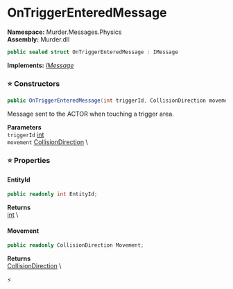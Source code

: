 # OnTriggerEnteredMessage

**Namespace:** Murder.Messages.Physics \
**Assembly:** Murder.dll

```csharp
public sealed struct OnTriggerEnteredMessage : IMessage
```

**Implements:** _[IMessage](../../../Bang/Components/IMessage.html)_

### ⭐ Constructors
```csharp
public OnTriggerEnteredMessage(int triggerId, CollisionDirection movement)
```

Message sent to the ACTOR when touching a trigger area.

**Parameters** \
`triggerId` [int](https://learn.microsoft.com/en-us/dotnet/api/System.Int32?view=net-7.0) \
`movement` [CollisionDirection](../../../Murder/Utilities/CollisionDirection.html) \

### ⭐ Properties
#### EntityId
```csharp
public readonly int EntityId;
```

**Returns** \
[int](https://learn.microsoft.com/en-us/dotnet/api/System.Int32?view=net-7.0) \
#### Movement
```csharp
public readonly CollisionDirection Movement;
```

**Returns** \
[CollisionDirection](../../../Murder/Utilities/CollisionDirection.html) \


⚡